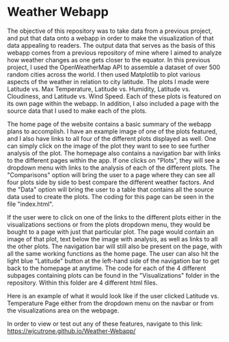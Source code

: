 # Weather Webapp

The objective of this repository was to take data from a previous project, and put that data onto a webapp in order to make the visualization of that data appealing to readers. The output data that serves as the basis of this webapp comes from a previous repository of mine where I aimed to analyze how weather changes as one gets closer to the equator. In this previous project, I used the OpenWeatherMap API to assemble a dataset of over 500 random cities across the world. I then used Matplotlib to plot various aspects of the weather in relation to city latitude. The plots I made were Latitude vs. Max Temperature, Latitude vs. Humidity, Latitude vs. Cloudiness, and Latitude vs. Wind Speed. Each of these plots is featured on its own page within the webapp. In addition, I also included a page with the source data that I used to make each of the plots.

The home page of the website contains a basic summary of the webapp plans to accomplish. I have an example image of one of the plots featured, and I also have links to all four of the different plots displayed as well. One can simply click on the image of the plot they want to see to see further analysis of the plot. The homepage also contains a navigation bar with links to the different pages within the app. If one clicks on "Plots", they will see a dropdown menu with links to the analysis of each of the different plots. The "Comparisons" option will bring the user to a page where they can see all four plots side by side to best compare the different weather factors. And the "Data" option will bring the user to a table that contains all the source data used to create the plots. The coding for this page can be seen in the file "index.html".

If the user were to click on one of the links to the different plots either in the visualizations sections or from the plots dropdown menu, they would be bought to a page with just that particular plot. The page would contain an image of that plot, text below the image with analysis, as well as links to all the other plots. The navigation bar will still also be present on the page, with all the same working functions as the home page. The user can also hit the light blue "Latitude" button at the left-hand side of the navigation bar to get back to the homepage at anytime. The code for each of the 4 different subpages containing plots can be found in the "Visualizations" folder in the repository. Within this folder are 4 different html files.

Here is an example of what it would look like if the user clicked Latitude vs. Temperature Page either from the dropdown menu on the navbar or from the visualizations area on the webpage.

In order to view or test out any of these features, navigate to this link: https://wjcutrone.github.io/Weather-Webapp/